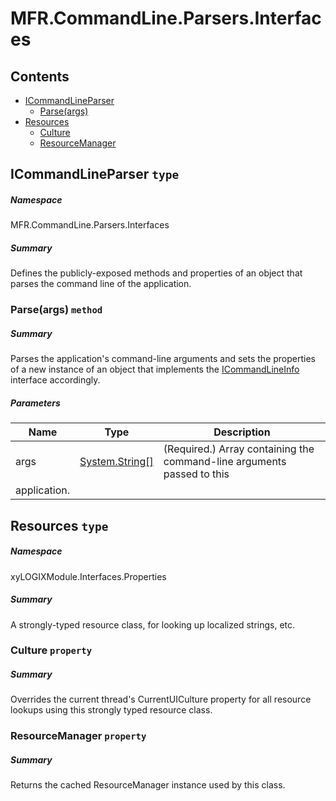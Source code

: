 <a name='assembly'></a>
# MFR.CommandLine.Parsers.Interfaces

## Contents

- [ICommandLineParser](#T-MFR-CommandLine-Parsers-Interfaces-ICommandLineParser 'MFR.CommandLine.Parsers.Interfaces.ICommandLineParser')
  - [Parse(args)](#M-MFR-CommandLine-Parsers-Interfaces-ICommandLineParser-Parse-System-String[]- 'MFR.CommandLine.Parsers.Interfaces.ICommandLineParser.Parse(System.String[])')
- [Resources](#T-xyLOGIXModule-Interfaces-Properties-Resources 'xyLOGIXModule.Interfaces.Properties.Resources')
  - [Culture](#P-xyLOGIXModule-Interfaces-Properties-Resources-Culture 'xyLOGIXModule.Interfaces.Properties.Resources.Culture')
  - [ResourceManager](#P-xyLOGIXModule-Interfaces-Properties-Resources-ResourceManager 'xyLOGIXModule.Interfaces.Properties.Resources.ResourceManager')

<a name='T-MFR-CommandLine-Parsers-Interfaces-ICommandLineParser'></a>
## ICommandLineParser `type`

##### Namespace

MFR.CommandLine.Parsers.Interfaces

##### Summary

Defines the publicly-exposed methods and properties of an object that parses
the command line of the application.

<a name='M-MFR-CommandLine-Parsers-Interfaces-ICommandLineParser-Parse-System-String[]-'></a>
### Parse(args) `method`

##### Summary

Parses the application's command-line arguments and sets the properties of a
new instance of an object that implements the
[ICommandLineInfo](#T-MFR-CommandLine-Models-Interfaces-ICommandLineInfo 'MFR.CommandLine.Models.Interfaces.ICommandLineInfo') interface
accordingly.

##### Parameters

| Name | Type | Description |
| ---- | ---- | ----------- |
| args | [System.String[]](http://msdn.microsoft.com/query/dev14.query?appId=Dev14IDEF1&l=EN-US&k=k:System.String[] 'System.String[]') | (Required.) Array containing the command-line arguments passed to this
application. |

<a name='T-xyLOGIXModule-Interfaces-Properties-Resources'></a>
## Resources `type`

##### Namespace

xyLOGIXModule.Interfaces.Properties

##### Summary

A strongly-typed resource class, for looking up localized strings, etc.

<a name='P-xyLOGIXModule-Interfaces-Properties-Resources-Culture'></a>
### Culture `property`

##### Summary

Overrides the current thread's CurrentUICulture property for all
  resource lookups using this strongly typed resource class.

<a name='P-xyLOGIXModule-Interfaces-Properties-Resources-ResourceManager'></a>
### ResourceManager `property`

##### Summary

Returns the cached ResourceManager instance used by this class.
